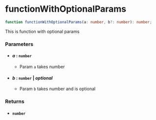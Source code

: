 # functionWithOptionalParams

```typescript
function functionWithOptionalParams(a: number, b?: number): number;
```

This is function with optional params

### Parameters

- #### _a_ : `number`

  - Param `a` takes number

- #### _b_ : `number` | _optional_

  - Param `b` takes number and is optional

### Returns

- #### `number`
